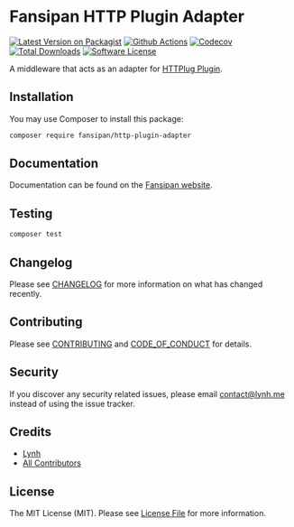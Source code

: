 
# Fansipan HTTP Plugin Adapter

[![Latest Version on Packagist][ico-version]][link-packagist]
[![Github Actions][ico-gh-actions]][link-gh-actions]
[![Codecov][ico-codecov]][link-codecov]
[![Total Downloads][ico-downloads]][link-downloads]
[![Software License][ico-license]](LICENSE.md)

A middleware that acts as an adapter for [HTTPlug Plugin](https://docs.php-http.org/en/latest/plugins/index.html).

## Installation

You may use Composer to install this package:

``` bash
composer require fansipan/http-plugin-adapter
```

## Documentation

Documentation can be found on the [Fansipan website](https://phanxipang.github.io/fansipan/).

## Testing

```bash
composer test
```

## Changelog

Please see [CHANGELOG](CHANGELOG.md) for more information on what has changed recently.

## Contributing

Please see [CONTRIBUTING](CONTRIBUTING.md) and [CODE_OF_CONDUCT](CODE_OF_CONDUCT.md) for details.

## Security

If you discover any security related issues, please email contact@lynh.me instead of using the issue tracker.

## Credits

- [Lynh](https://github.com/jenky)
- [All Contributors](../../contributors)

## License

The MIT License (MIT). Please see [License File](LICENSE.md) for more information.

[ico-version]: https://img.shields.io/packagist/v/fansipan/http-plugin-adapter.svg?style=for-the-badge
[ico-license]: https://img.shields.io/badge/license-MIT-brightgreen.svg?style=for-the-badge
[ico-gh-actions]: https://img.shields.io/github/actions/workflow/status/phanxipang/http-plugin-adapter/testing.yml?branch=main&label=actions&logo=github&style=for-the-badge
[ico-codecov]: https://img.shields.io/codecov/c/github/phanxipang/http-plugin-adapter?logo=codecov&style=for-the-badge
[ico-downloads]: https://img.shields.io/packagist/dt/fansipan/http-plugin-adapter.svg?style=for-the-badge

[link-packagist]: https://packagist.org/packages/fansipan/http-plugin-adapter
[link-gh-actions]: https://github.com/phanxipang/http-plugin-adapter
[link-codecov]: https://codecov.io/gh/phanxipang/http-plugin-adapter
[link-downloads]: https://packagist.org/packages/fansipan/http-plugin-adapter
